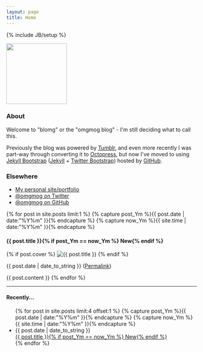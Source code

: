 ```yaml
---
layout: page
title: Home
---
```

{% include JB/setup %}
<div class="row">
  <span class="span4">
    <div class="sidebar_image"><img src="http://dl.dropbox.com/u/19772/omgmog-laundrette.png" width="160px" /></div>
    <h3>About</h3>
    <p>Welcome to "blomg" or the "omgmog blog" - I'm still deciding what to call this.</p>
    <p>Previously the blog was powered by <a href="http://www.tumblr.com" target="_blank">Tumblr</a>, and even more recently I was part-way through converting it to <a href="http://octopress.org/" target="_blank">Octopress</a>, but now I've moved to using <a href="http://jekyllbootstrap.com/" target="_blank">Jekyll Bootstrap</a> (<a href="http://jekyllrb.com/" target="_blank">Jekyll</a> + <a href="http://twitter.github.com/bootstrap/" target="_blank">Twitter Bootstrap</a>) hosted by <a href="http://pages.github.com" target="_blank">GitHub</a>.</p>
    <h3>Elsewhere</h3>
    <ul>
      <li><a href="http://omgmog.net">My personal site/portfolio</a></li>
      <li><a href="http://twitter.com/omgmog">@omgmog on Twitter</a></li>
      <li><a href="http://github.com/omgmog">@omgmog on GitHub</a></li>
    </ul>
  </span>
  <span class="span10">
    <div class="latest_post">
      {% for post in site.posts limit:1 %}
        {% capture post_Ym %}{{ post.date | date:"%Y%m" }}{% endcapture %}
        {% capture now_Ym %}{{ site.time | date:"%Y%m" }}{% endcapture %}
        <h4>{{ post.title }}{% if post_Ym == now_Ym %} <span class="label success">New</span>{% endif %}</h4>
        {% if post.cover %}
          <img src="{{ post.cover }}" alt="{{ post.title }}" class="post_cover" width="{% if post.cover_width %}{{ post.cover_width }}{% else %}520px{% endif %}"/>
        {% endif %}
        <p class="post_meta">{{ post.date | date_to_string }} (<a href="{{ BASE_PATH }}{{ post.url }}">Permalink</a>)</p>
        {{ post.content }}
      {% endfor %}
    </div>
    <hr />
    <h4>Recently...</h4>
    <ul class="recent_posts">
      {% for post in site.posts limit:4 offset:1 %}
        {% capture post_Ym %}{{ post.date | date:"%Y%m" }}{% endcapture %}
        {% capture now_Ym %}{{ site.time | date:"%Y%m" }}{% endcapture %}
        <li class="{% cycle nil,'margin_left' %}">
          <span>{{ post.date | date_to_string }}</span><br /><a href="{{ BASE_PATH }}{{ post.url }}">{{ post.title }}{% if post_Ym == now_Ym %} <span class="label success">New</span>{% endif %}</a>
        </li>
      {% endfor %}
    </ul>
  </span>
</div>